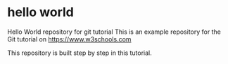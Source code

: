 # hello world
Hello World repository for git tutorial
This is an example repository for the Git tutorial on https://www.w3schools.com

This repository is built step by step in this tutorial.